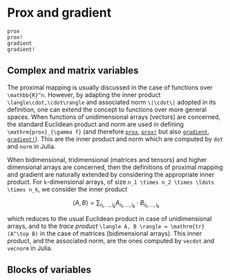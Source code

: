 # Prox and gradient

```@docs
prox
prox!
gradient
gradient!
```

## Complex and matrix variables

The proximal mapping is usually discussed in the case of functions over ``\mathbb{R}^n``. However, by adapting the inner product ``\langle\cdot,\cdot\rangle`` and associated norm ``\|\cdot\|`` adopted in its definition, one can extend the concept to functions over more general spaces.
When functions of unidimensional arrays (vectors) are concerned, the standard Euclidean product and norm are used in defining ``\mathrm{prox}_{\gamma f}`` (and therefore [`prox`](@ref), [`prox!`](@ref) but also [`gradient`](@ref), [`gradient!`](@ref)).
This are the inner product and norm which are computed by `dot` and `norm` in Julia.

When bidimensional, tridimensional (matrices and tensors) and higher dimensional arrays are concerned, then the definitions of proximal mapping and gradient are naturally extended by considering the appropriate inner product.
For ``k``-dimensional arrays, of size ``n_1 \times n_2 \times \ldots \times n_k``, we consider the inner product
```math
\langle A, B \rangle = \sum_{i_1,\ldots,i_k} A_{i_1,\ldots,i_k} \cdot B_{i_1,\ldots,i_k}
```
which reduces to the usual Euclidean product in case of unidimensional arrays, and to the *trace product* ``\langle A, B \rangle = \mathrm{tr}(A^\top B)`` in the case of matrices (bidimensional arrays). This inner product, and the associated norm, are the ones computed by `vecdot` and `vecnorm` in Julia.

## Blocks of variables
